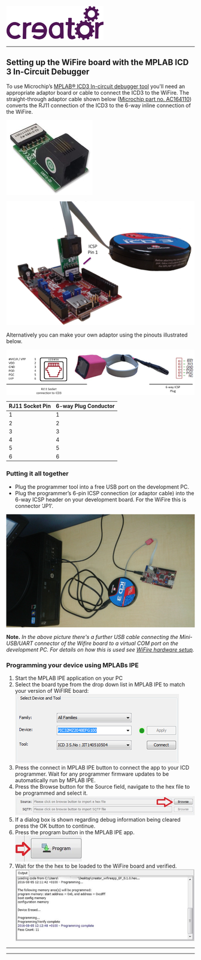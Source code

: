 
![](../img.png)

---

## Setting up the WiFire board with the MPLAB ICD 3 In-Circuit Debugger

To use Microchip’s [MPLAB® ICD3 In-circuit debugger tool](http://www.microchip.com/Developmenttools/ProductDetails.aspx?PartNO=DV164035) you'll need an appropriate adaptor board or cable to connect the ICD3 to the WiFire. The straight-through adaptor cable shown below ([Microchip part no. AC164110](http://www.digikey.co.nz/product-detail/en/microchip-technology/AC164110/AC164110-ND/1212490)) converts the RJ11 connection of the ICD3 to the 6-way inline connection of the WiFire.  

![Microchip’s RJ11 to ICSP Adaptor Microchip part no. AC164110](a.png)  

![](b.png)

Alternatively you can make your own adaptor using the pinouts illustrated below.  

![](c.png)


| RJ11 Socket Pin | 6-way Plug Conductor |  
|-----|-----|  
| 1	| 1 |  
| 2	| 2 |  
| 3	| 3 |  
| 4 | 4 |  
| 5	| 5 |  
| 6	| 6 |  

### Putting it all together 

*	Plug the programmer tool into a free USB port on the development PC.  
*	Plug the programmer’s 6-pin ICSP connection (or adaptor cable) into the 6-way ICSP header on your development board. For the WiFire this is connector ‘JP1’. 

![](ICDAndWiFire.jpg)  

**Note.** *In the above picture there's a further USB cable connecting the Mini-USB/UART connector of the Wifire board to a virtual COM port on the development PC. For details on how this is used see [WiFire hardware setup](wiFireHardwareSetup.md).*  

### Programming your device using MPLABs IPE

1. Start the MPLAB IPE application on your PC  
2. Select the board type from the drop down list in MPLAB IPE to match your version of WiFIRE board:  
![](IPEDevAndTool.png)  
3. Press the connect in MPLAB IPE button to connect the app to your ICD programmer. Wait for any programmer firmware updates to be automatically run by MPLAB IPE.  
4. Press the Browse button for the Source field, navigate to the hex file to be programmed and select it.  
![](4.jpg)
5. If a dialog box is shown regarding debug information being cleared press the OK button to continue.  
6. Press the program button in the MPLAB IPE app.  
![](5.jpg)
7. Wait for the the hex to be loaded to the WiFire board and verified.  
![](6.jpg)




----

----

